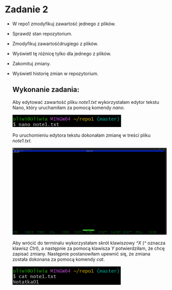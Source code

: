 # Zadanie 2
- W repo1	zmodyfikuj zawartość jednego z	plików.
- Sprawdź stan	repozytorium.
- Zmodyfikuj	zawartośćdrugiego	z	plików.
- Wyświetl	tę różnicę tylko	dla	jednego	z	plików.
- Zakomituj	zmiany.
- Wyświetl	historię zmian	w	repozytorium.
  ## Wykonanie zadania:
  Aby edytować zawartość pliku _note1.txt_ wykorzystałam edytor tekstu Nano, który uruchamiłam za pomocą komendy _nano_.

   ![12](https://github.com/okrzanowska/GIT/blob/main/12.png)

  Po uruchomieniu edytora tekstu dokonałam zmianę w treści pliku _note1.txt_.

  ![13](https://github.com/okrzanowska/GIT/blob/main/13.png)
  
  Aby wrócić do terminalu wykorzystałam skrót klawiszowy _^X_ (_^_ oznacza klawisz _Ctrl_), a następnie za pomocą klawisza _Y_ potwierdziłam, że chcę zapisać zmiany.
  Następnie postanowiłam upewnić się, że zmiana została dokonana za pomocą komendy _cat_.

  ![14](https://github.com/okrzanowska/GIT/blob/main/14.png)

  

  
  
